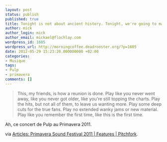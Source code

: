 ```yaml
---
layout: post
status: publish
published: true
title: Tonight is not about ancient history. Tonight, we're going to make history
author: mick
author_login: mick
author_email: mickael@flochlay.com
wordpress_id: 1605
wordpress_url: http://morningcoffee.deadrooster.org/?p=1605
date: 2012-05-29 15:23:20.000000000 +02:00
categories:
- Musique
tags:
- Pulp
- primavera
comments: []
---
```

<blockquote>This, my friends, is how a reunion is done. Play like you never went away, like you never got older, like you're still topping the charts. Play the hits, but not all of them, to leave us wanting more. Play some deep cuts for the true fans. Play no extended wanky jams or new material. Play like you remember the first time, like this is the first time.</blockquote>
Ah, ce concert de Pulp au Primavera 2011.

via <a href="http://pitchfork.com/features/articles/7979-primavera-sound-festival-2011/2/">Articles: Primavera Sound Festival 2011 | Features | Pitchfork</a>.
